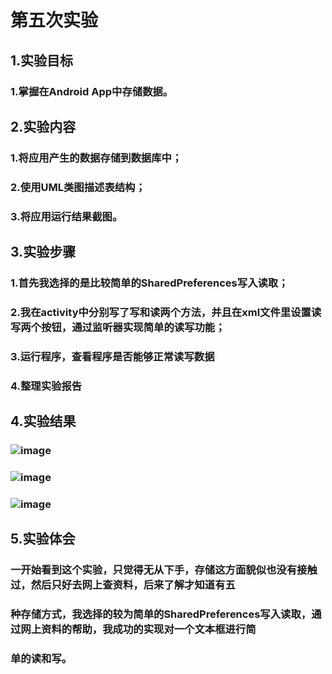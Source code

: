 # 第五次实验
 
  ## 1.实验目标
  ### 1.掌握在Android App中存储数据。
  ## 2.实验内容
  ### 1.将应用产生的数据存储到数据库中；
  ### 2.使用UML类图描述表结构；
  ### 3.将应用运行结果截图。
  ## 3.实验步骤 
  ### 1.首先我选择的是比较简单的SharedPreferences写入读取；
  ### 2.我在activity中分别写了写和读两个方法，并且在xml文件里设置读写两个按钮，通过监听器实现简单的读写功能；
  ### 3.运行程序，查看程序是否能够正常读写数据
  ### 4.整理实验报告
  ## 4.实验结果
  ### ![image](https://github.com/zzhuangj/android-labs-2018/blob/master/soft1614080902413/6.png) 
  ### ![image](https://github.com/zzhuangj/android-labs-2018/blob/master/soft1614080902413/6.png) 
  ### ![image](https://github.com/zzhuangj/android-labs-2018/blob/master/soft1614080902413/8.png) 
  ## 5.实验体会
  ###     一开始看到这个实验，只觉得无从下手，存储这方面貌似也没有接触过，然后只好去网上查资料，后来了解才知道有五
  ### 种存储方式，我选择的较为简单的SharedPreferences写入读取，通过网上资料的帮助，我成功的实现对一个文本框进行简
  ### 单的读和写。

